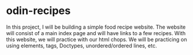 # odin-recipes
In this project, I will be building a simple food recipe website.  The 
website will consist of a main index page and will have links to a few 
recipes.  With this website, we will practice with our html chops.  We 
will be practicing on using elements, tags, Doctypes, unordered/ordered
lines, etc.